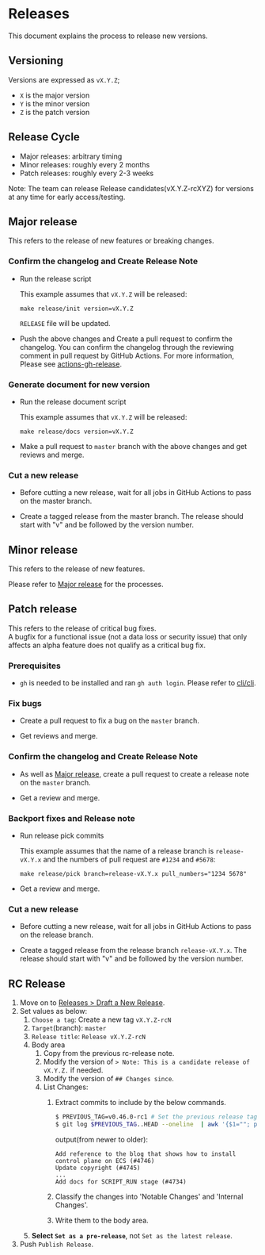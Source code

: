 # Releases
This document explains the process to release new versions.

## Versioning
Versions are expressed as `vX.Y.Z`;

- `X` is the major version
- `Y` is the minor version
- `Z` is the patch version

## Release Cycle
- Major releases: arbitrary timing
- Minor releases: roughly every 2 months
- Patch releases: roughly every 2-3 weeks

Note: The team can release Release candidates(vX.Y.Z-rcXYZ) for versions at any time for early access/testing.

## Major release
This refers to the release of new features or breaking changes.

### Confirm the changelog and Create Release Note
- Run the release script

  This example assumes that `vX.Y.Z` will be released:
  ```shell
  make release/init version=vX.Y.Z
  ````

  `RELEASE` file will be updated.

- Push the above changes and Create a pull request to confirm the changelog.
  You can confirm the changelog through the reviewing comment in pull request by GitHub Actions.
  For more information, Please see [actions-gh-release](https://github.com/pipe-cd/actions-gh-release).

### Generate document for new version
- Run the release document script

  This example assumes that `vX.Y.Z` will be released:
  ```shell
  make release/docs version=vX.Y.Z
  ````

- Make a pull request to `master` branch with the above changes and get reviews and merge.

### Cut a new release
- Before cutting a new release, wait for all jobs in GitHub Actions to pass on the master branch.

- Create a tagged release from the master branch. The release should start with "v" and be followed by the version number.

## Minor release
This refers to the release of new features.

Please refer to [Major release](https://github.com/pipe-cd/pipecd/blob/master/RELEASES.md#major-release) for the processes.

## Patch release
This refers to the release of critical bug fixes. \
A bugfix for a functional issue (not a data loss or security issue) that only affects an alpha feature does not qualify as a critical bug fix.

### Prerequisites
- `gh` is needed to be installed and ran `gh auth login`. Please refer to [cli/cli](https://github.com/cli/cli).

### Fix bugs
- Create a pull request to fix a bug on the `master` branch.

- Get reviews and merge.

### Confirm the changelog and Create Release Note
- As well as [Major release](https://github.com/pipe-cd/pipecd/blob/master/RELEASES.md#confirm-the-changelog-and-create-release-note), create a pull request to create a release note on the `master` branch.

- Get a review and merge.

### Backport fixes and Release note
- Run release pick commits

  This example assumes that the name of a release branch is `release-vX.Y.x` and the numbers of pull request are `#1234` and `#5678`:
  ```shell
  make release/pick branch=release-vX.Y.x pull_numbers="1234 5678"
  ````

- Get a review and merge.

### Cut a new release
- Before cutting a new release, wait for all jobs in GitHub Actions to pass on the release branch.

- Create a tagged release from the release branch `release-vX.Y.x`. The release should start with "v" and be followed by the version number.

## RC Release
1. Move on to [Releases > Draft a New Release](https://github.com/pipe-cd/pipecd/releases/new).
2. Set values as below:
   1. `Choose a tag`: Create a new tag `vX.Y.Z-rcN`
   2. `Target`(branch): `master`
   3. `Release title`: `Release vX.Y.Z-rcN`
   4. Body area
      1. Copy from the previous rc-release note.
      2. Modify the version of `> Note: This is a candidate release of vX.Y.Z.` if needed.
      3. Modify the version of  `## Changes since`.
      4. List Changes:
         1. Extract commits to include by the below commands.

            ```zsh
            $ PREVIOUS_TAG=v0.46.0-rc1 # Set the previous release tag
            $ git log $PREVIOUS_TAG..HEAD --oneline  | awk '{$1=""; print substr($0, 2)}'
            ```

            output(from newer to older):

            ```
            Add reference to the blog that shows how to install control plane on ECS (#4746)
            Update copyright (#4745)
            ...
            Add docs for SCRIPT_RUN stage (#4734)
            ```

         2. Classify the changes into 'Notable Changes' and 'Internal Changes'.
         3. Write them to the body area.
   5. **Select `Set as a pre-release`**, not `Set as the latest release`.
3. Push `Publish Release`.
